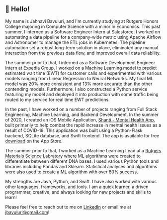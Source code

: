 ## 👋  Hello! 

My name is Jahnavi Bavuluri, and I'm currently studying at Rutgers Honors College majoring in Computer Science with a minor in Economics. This past summer, I interned as a Software Engineer Intern at Salesforce. I worked on automating a data pipeline for a company-wide metric using Apache Airflow and Astronomer to manage the ETL jobs in Kubernetes. The pipeline automation set a robust long-term solution in place, eliminated any manual interaction from the previous data flow, and improved overall data reliability.


The summer prior to that, I interned as a Software Development Engineer Intern at Expedia Group. I worked on a Machine Learning model to predict estimated wait time (EWT) for customer calls and experimented with various models ranging from Linear Regression to Neural Networks. My final ML model was 20% more consistent and 13% more accurate than the other contending models. Furthermore, I also constructed a Python service featuring my model and deployed it into production with some traffic being routed to my service for real time EWT predictions. 

In the past, I have worked on a number of projects ranging from Full Stack Engineering, Machine Learning, and Backend Development. In the summer of 2020, I created an iOS Mobile Application, [Shanti - Mental Health App](https://apps.apple.com/us/app/shanti-mental-health-app/id1529500894), built primarily to help combat the rapid increase in mental health issues as a result of COVID-19. This application was built using a Python-Flask backend, SQLite database, and Swift frontend. The app is available for free [download](https://apps.apple.com/us/app/shanti-mental-health-app/id1529500894) on the App Store. 

The summer prior to that, I worked as a Machine Learning Lead at a [Rutgers Materials Science Labratory](https://mse.rutgers.edu/) where ML algorithms were created to differentiate between different DNA bases. I used various Python tools and libraries including Pandas and Sklearn. Statistical analyses and algorithms were also used to create a ML algorithm with over 80% success. 

My strengths are Java, Python, and Swift. I have also worked with various other languages, frameworks, and tools. I am a quick learner, a driven programmer, creative, and always looking for new projects and skills to learn! 

Please feel free to reach out to me on [LinkedIn](https://www.linkedin.com/in/jahnavi-bavuluri/) or email me at jbavuluri@gmail.com!

<!---
jahnavibavuluri/jahnavibavuluri is a ✨ special ✨ repository because its `README.md` (this file) appears on your GitHub profile.
You can click the Preview link to take a look at your changes.
Hi, I’m @jahnavibavuluri
- 👀 I’m interested in ...
- 🌱 I’m currently learning ...
- 💞️ I’m looking to collaborate on ...
- 📫 How to reach me ...
--->
